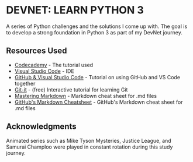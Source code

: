 # DEVNET: LEARN PYTHON 3

A series of Python challenges and the solutions I come up with. The goal is to develop a strong foundation in Python 3 as part of my DevNet journey.

## Resources Used

* [Codecademy](https://www.codecademy.com/learn/learn-python-3) - The tutorial used
* [Visual Studio Code](https://code.visualstudio.com/) - IDE
* [GitHub & Visual Studio Code](https://vscode.github.com/) - Tutorial on using GitHub and VS Code together
* [Git-it](https://github.com/jlord/git-it-electron) - (free) Interactive tutorial for learning Git
* [Mastering Markdown](https://www.educative.io/blog/bash-shell-command-cheat-sheet) - Markdown cheat sheet for .md files
* [GitHub's Markdown Cheatsheet](https://github.com/adam-p/markdown-here/wiki/Markdown-Cheatsheet#emphasis) - GitHub's Markdown cheat sheet for .md files

## Acknowledgments

Animated series such as Mike Tyson Mysteries, Justice League, and Samurai Champloo were played in constant rotation during this study journey.
